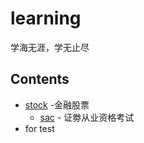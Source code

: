 # learning
学海无涯，学无止尽

## Contents

- [stock](/stock/index.md) -金融股票
    - [sac](/stock/sac.md) - 证劵从业资格考试
- for test